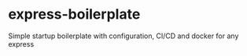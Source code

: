 # express-boilerplate
Simple startup boilerplate with configuration, CI/CD and docker for any express 
